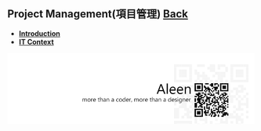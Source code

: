 ## Project Management(項目管理)	[Back](./../Readme.md)

* [**Introduction**](./introduction/introduction.md)
* [**IT Context**](./context/context.md)

<a href="http://aleen42.github.io/" target="_blank" ><img src="./../pic/tail.gif"></a>
